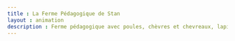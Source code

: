 ```yaml
---
title : La Ferme Pédagogique de Stan
layout : animation
description : Ferme pédagogique avec poules, chèvres et chevreaux, lapins, poneys
---
```

